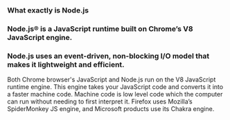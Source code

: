 ### What exactly is Node.js

### Node.js® is a JavaScript runtime built on Chrome’s V8 JavaScript engine.

### Node.js uses an event-driven, non-blocking I/O model that makes it lightweight and efficient.


Both Chrome browser's JavaScript and Node.js run on the V8 JavaScript runtime engine. This engine takes your JavaScript code and converts it into a faster machine code. Machine code is low level code which the computer can run without needing to first interpret it.
 Firefox uses Mozilla’s SpiderMonkey JS engine, and Microsoft products use its Chakra engine.